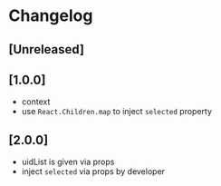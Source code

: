 # Changelog

## [Unreleased]

## [1.0.0]
* context
* use `React.Children.map` to inject `selected` property

## [2.0.0]
* uidList is given via props
* inject `selected` via props by developer